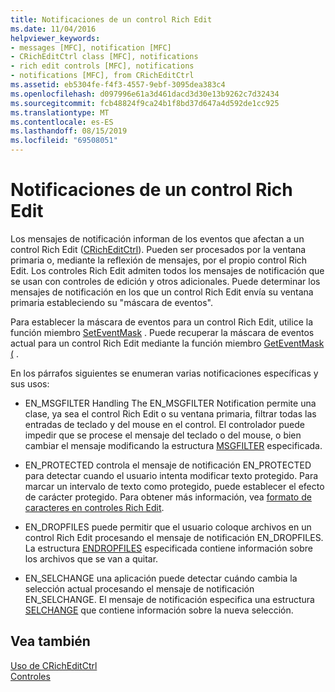 ```yaml
---
title: Notificaciones de un control Rich Edit
ms.date: 11/04/2016
helpviewer_keywords:
- messages [MFC], notification [MFC]
- CRichEditCtrl class [MFC], notifications
- rich edit controls [MFC], notifications
- notifications [MFC], from CRichEditCtrl
ms.assetid: eb5304fe-f4f3-4557-9ebf-3095dea383c4
ms.openlocfilehash: d097996e61a3d461dacd3d30e13b9262c7d32434
ms.sourcegitcommit: fcb48824f9ca24b1f8bd37d647a4d592de1cc925
ms.translationtype: MT
ms.contentlocale: es-ES
ms.lasthandoff: 08/15/2019
ms.locfileid: "69508051"
---
```

# <a name="notifications-from-a-rich-edit-control"></a>Notificaciones de un control Rich Edit

Los mensajes de notificación informan de los eventos que afectan a un control Rich Edit ([CRichEditCtrl](../mfc/reference/cricheditctrl-class.md)). Pueden ser procesados por la ventana primaria o, mediante la reflexión de mensajes, por el propio control Rich Edit. Los controles Rich Edit admiten todos los mensajes de notificación que se usan con controles de edición y otros adicionales. Puede determinar los mensajes de notificación en los que un control Rich Edit envía su ventana primaria estableciendo su "máscara de eventos".

Para establecer la máscara de eventos para un control Rich Edit, utilice la función miembro [SetEventMask](../mfc/reference/cricheditctrl-class.md#seteventmask) . Puede recuperar la máscara de eventos actual para un control Rich Edit mediante la función miembro [GetEventMask (](../mfc/reference/cricheditctrl-class.md#geteventmask) .

En los párrafos siguientes se enumeran varias notificaciones específicas y sus usos:

- EN_MSGFILTER Handling The EN_MSGFILTER Notification permite una clase, ya sea el control Rich Edit o su ventana primaria, filtrar todas las entradas de teclado y del mouse en el control. El controlador puede impedir que se procese el mensaje del teclado o del mouse, o bien cambiar el mensaje modificando la estructura [MSGFILTER](/windows/win32/api/richedit/ns-richedit-msgfilter) especificada.

- EN_PROTECTED controla el mensaje de notificación EN_PROTECTED para detectar cuando el usuario intenta modificar texto protegido. Para marcar un intervalo de texto como protegido, puede establecer el efecto de carácter protegido. Para obtener más información, vea [formato de caracteres en controles Rich Edit](../mfc/character-formatting-in-rich-edit-controls.md).

- EN_DROPFILES puede permitir que el usuario coloque archivos en un control Rich Edit procesando el mensaje de notificación EN_DROPFILES. La estructura [ENDROPFILES](/windows/win32/api/richedit/ns-richedit-endropfiles) especificada contiene información sobre los archivos que se van a quitar.

- EN_SELCHANGE una aplicación puede detectar cuándo cambia la selección actual procesando el mensaje de notificación EN_SELCHANGE. El mensaje de notificación especifica una estructura [SELCHANGE](/windows/win32/api/richedit/ns-richedit-selchange) que contiene información sobre la nueva selección.

## <a name="see-also"></a>Vea también

[Uso de CRichEditCtrl](../mfc/using-cricheditctrl.md)<br/>
[Controles](../mfc/controls-mfc.md)
